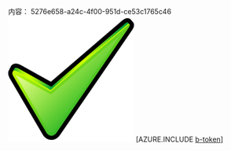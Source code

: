 内容： 5276e658-a24c-4f00-951d-ce53c1765c46![图像](21acca1e-54ea-4f8e-946b-a76fa82db232.png)
[AZURE.INCLUDE [b-token](a18ce774-7862-43e5-ae63-b9cfe068eb68.md)]
